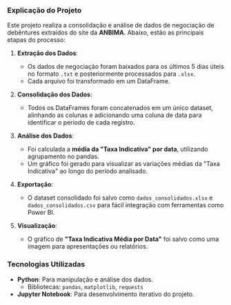 ### Explicação do Projeto

Este projeto realiza a consolidação e análise de dados de negociação de debêntures extraídos do site da **ANBIMA**. Abaixo, estão as principais etapas do processo:

1. **Extração dos Dados**:
   - Os dados de negociação foram baixados para os últimos 5 dias úteis no formato `.txt` e posteriormente processados para `.xlsx`.
   - Cada arquivo foi transformado em um DataFrame.

2. **Consolidação dos Dados**:
   - Todos os DataFrames foram concatenados em um único dataset, alinhando as colunas e adicionando uma coluna de data para identificar o período de cada registro.

3. **Análise dos Dados**:
   - Foi calculada a **média da "Taxa Indicativa" por data**, utilizando agrupamento no pandas.
   - Um gráfico foi gerado para visualizar as variações médias da "Taxa Indicativa" ao longo do período analisado.

4. **Exportação**:
   - O dataset consolidado foi salvo como `dados_consolidados.xlsx` e `dados_consolidados.csv` para fácil integração com ferramentas como Power BI.

5. **Visualização**:
   - O gráfico de **"Taxa Indicativa Média por Data"** foi salvo como uma imagem para apresentações ou relatórios.


### Tecnologias Utilizadas

- **Python**: Para manipulação e análise dos dados.
  - Bibliotecas: `pandas`, `matplotlib`, `requests`
- **Jupyter Notebook**: Para desenvolvimento iterativo do projeto.
